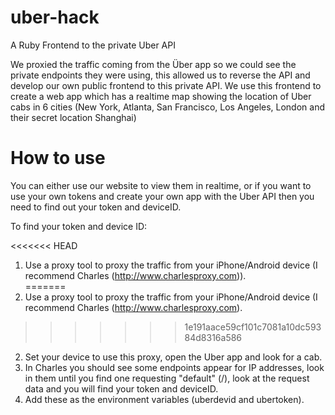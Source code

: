 uber-hack
=========

A Ruby Frontend to the private Uber API

We proxied the traffic coming from the Über app so we could see the private endpoints they were using, this allowed us to reverse the API and develop our own public frontend to this private API. We use this frontend to create a web app which has a realtime map showing the location of Uber cabs in 6 cities (New York, Atlanta, San Francisco, Los Angeles, London and their secret location Shanghai)

How to use
=========

You can either use our website to view them in realtime, or if you want to use your own tokens and create your own app with the Uber API then you need to find out your token and deviceID.   
    
To find your token and device ID:     

<<<<<<< HEAD
1. Use a proxy tool to proxy the traffic from your iPhone/Android device (I recommend Charles (http://www.charlesproxy.com)).  
=======
1. Use a proxy tool to proxy the traffic from your iPhone/Android device (I recommend Charles (http://www.charlesproxy.com).  
>>>>>>> 1e191aace59cf101c7081a10dc59384d8316a586
2. Set your device to use this proxy, open the Uber app and look for a cab.   
3. In Charles you should see some endpoints appear for IP addresses, look in them until you find one requesting "default" (/), look at the request data and you will find your token and deviceID.
4. Add these as the environment variables (uberdevid and ubertoken).  

